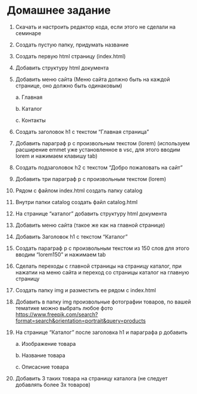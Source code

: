 # Домашнее задание

1. Скачать и настроить редактор кода, если этого не сделали на семинаре

2. Создать пустую папку, придумать название

3. Создать первую html страницу (index.html)

4. Добавить структуру html документа

5. Добавить меню сайта (Меню сайта должно быть на каждой странице, оно должно быть одинаковым)

    a. Главная

    b. Каталог

    c. Контакты

6. Создать заголовок h1 с текстом “Главная страница”

7. Добавить параграф p с произвольным текстом (lorem) (используем расширение emmet уже установленное в vsc, для этого вводим lorem и нажимаем клавишу tab)

8. Создать подзаголовок h2 с текстом “Добро пожаловать на сайт”

9. Добавить три параграф p с произвольным текстом (lorem)

10. Рядом с файлом index.html создать папку catalog

11. Внутри папки catalog создать файл catalog.html

12. На странице “каталог” добавить структуру html документа

13. Добавить меню сайта (такое же как на главной странице)

14. Добавить Заголовок h1 с текстом “Каталог”

15. Создать параграф p с произвольным текстом из 150 слов для этого вводим “lorem150” и нажимаем tab

16. Сделать переходы с главной страницы на страницу каталог, при нажатии на меню сайта и переход со страницы каталог на главную страницу

17. Создать папку img и разместить ее рядом с index.html

18. Добавить в папку img произвольные фотографии товаров, по вашей тематике можно выбрать любое фото https://www.freepik.com/search?format=search&orientation=portrait&query=products

19. На странице “Каталог” после заголовка h1 и параграфа p добавить

    a. Изображение товара

    b. Название товара

    c. Описасние товара

20. Добавить 3 таких товара на страницу каталога (не следует добавлять более 3х товаров)